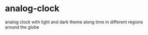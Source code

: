 # analog-clock
analog clock with light and dark theme along time in different regions around the globe

